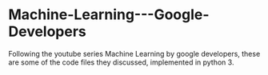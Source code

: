 # Machine-Learning---Google-Developers

Following the youtube series Machine Learning by google developers, these are some of the code files they discussed, implemented in python 3.
